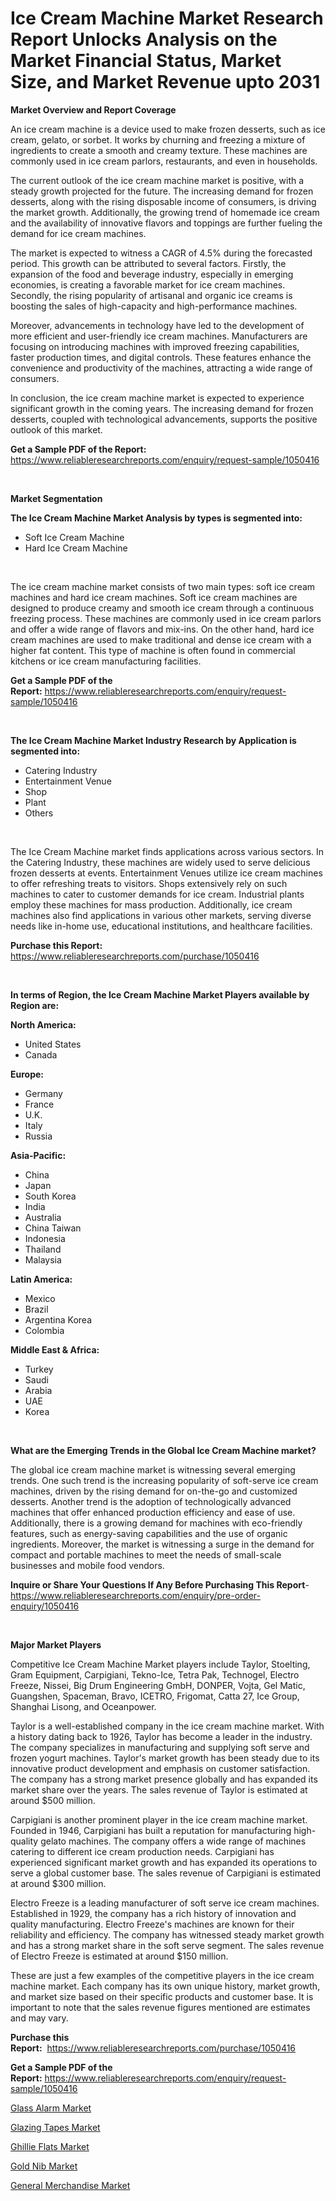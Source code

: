 <p><h1>Ice Cream Machine Market Research Report Unlocks Analysis on the Market Financial Status, Market Size, and Market Revenue upto 2031</h1></p><p><strong>Market Overview and Report Coverage</strong></p>
<p><p>An ice cream machine is a device used to make frozen desserts, such as ice cream, gelato, or sorbet. It works by churning and freezing a mixture of ingredients to create a smooth and creamy texture. These machines are commonly used in ice cream parlors, restaurants, and even in households.</p><p>The current outlook of the ice cream machine market is positive, with a steady growth projected for the future. The increasing demand for frozen desserts, along with the rising disposable income of consumers, is driving the market growth. Additionally, the growing trend of homemade ice cream and the availability of innovative flavors and toppings are further fueling the demand for ice cream machines.</p><p>The market is expected to witness a CAGR of 4.5% during the forecasted period. This growth can be attributed to several factors. Firstly, the expansion of the food and beverage industry, especially in emerging economies, is creating a favorable market for ice cream machines. Secondly, the rising popularity of artisanal and organic ice creams is boosting the sales of high-capacity and high-performance machines.</p><p>Moreover, advancements in technology have led to the development of more efficient and user-friendly ice cream machines. Manufacturers are focusing on introducing machines with improved freezing capabilities, faster production times, and digital controls. These features enhance the convenience and productivity of the machines, attracting a wide range of consumers.</p><p>In conclusion, the ice cream machine market is expected to experience significant growth in the coming years. The increasing demand for frozen desserts, coupled with technological advancements, supports the positive outlook of this market.</p></p>
<p><strong>Get a Sample PDF of the Report:</strong> <a href="https://www.reliableresearchreports.com/enquiry/request-sample/1050416">https://www.reliableresearchreports.com/enquiry/request-sample/1050416</a></p>
<p>&nbsp;</p>
<p><strong>Market Segmentation</strong></p>
<p><strong>The Ice Cream Machine Market Analysis by types is segmented into:</strong></p>
<p><ul><li>Soft Ice Cream Machine</li><li>Hard Ice Cream Machine</li></ul></p>
<p>&nbsp;</p>
<p><p>The ice cream machine market consists of two main types: soft ice cream machines and hard ice cream machines. Soft ice cream machines are designed to produce creamy and smooth ice cream through a continuous freezing process. These machines are commonly used in ice cream parlors and offer a wide range of flavors and mix-ins. On the other hand, hard ice cream machines are used to make traditional and dense ice cream with a higher fat content. This type of machine is often found in commercial kitchens or ice cream manufacturing facilities.</p></p>
<p><strong>Get a Sample PDF of the Report:</strong>&nbsp;<a href="https://www.reliableresearchreports.com/enquiry/request-sample/1050416">https://www.reliableresearchreports.com/enquiry/request-sample/1050416</a></p>
<p>&nbsp;</p>
<p><strong>The Ice Cream Machine Market Industry Research by Application is segmented into:</strong></p>
<p><ul><li>Catering Industry</li><li>Entertainment Venue</li><li>Shop</li><li>Plant</li><li>Others</li></ul></p>
<p>&nbsp;</p>
<p><p>The Ice Cream Machine market finds applications across various sectors. In the Catering Industry, these machines are widely used to serve delicious frozen desserts at events. Entertainment Venues utilize ice cream machines to offer refreshing treats to visitors. Shops extensively rely on such machines to cater to customer demands for ice cream. Industrial plants employ these machines for mass production. Additionally, ice cream machines also find applications in various other markets, serving diverse needs like in-home use, educational institutions, and healthcare facilities.</p></p>
<p><strong>Purchase this Report:</strong>&nbsp; <a href="https://www.reliableresearchreports.com/purchase/1050416">https://www.reliableresearchreports.com/purchase/1050416</a></p>
<p>&nbsp;</p>
<p><strong>In terms of Region, the Ice Cream Machine Market Players available by Region are:</strong></p>
<p>
    <p> <strong> North America: </strong>
        <ul>
            <li>United States</li>
            <li>Canada</li>
        </ul>
        </p> 
    <p> <strong> Europe: </strong>
        <ul>
            <li>Germany</li>
            <li>France</li>
            <li>U.K.</li>
            <li>Italy</li>
            <li>Russia</li>
        </ul>
        </p> 
    <p> <strong> Asia-Pacific: </strong>
        <ul>
            <li>China</li>
            <li>Japan</li>
            <li>South Korea</li>
            <li>India</li>
            <li>Australia</li>
            <li>China Taiwan</li>
            <li>Indonesia</li>
            <li>Thailand</li>
            <li>Malaysia</li>
        </ul>
        </p> 
    <p> <strong> Latin America: </strong>
        <ul>
            <li>Mexico</li>
            <li>Brazil</li>
            <li>Argentina Korea</li>
            <li>Colombia</li>
        </ul>
        </p> 
    <p> <strong> Middle East & Africa: </strong>
        <ul>
            <li>Turkey</li>
            <li>Saudi</li>
            <li>Arabia</li>
            <li>UAE</li>
            <li>Korea</li>
        </ul>
    </p>
    </p>
<p>&nbsp;</p>
<p><strong>What are the Emerging Trends in the Global Ice Cream Machine market?</strong></p>
<p><p>The global ice cream machine market is witnessing several emerging trends. One such trend is the increasing popularity of soft-serve ice cream machines, driven by the rising demand for on-the-go and customized desserts. Another trend is the adoption of technologically advanced machines that offer enhanced production efficiency and ease of use. Additionally, there is a growing demand for machines with eco-friendly features, such as energy-saving capabilities and the use of organic ingredients. Moreover, the market is witnessing a surge in the demand for compact and portable machines to meet the needs of small-scale businesses and mobile food vendors.</p></p>
<p><strong>Inquire or Share Your Questions If Any Before Purchasing This Report</strong>- <a href="https://www.reliableresearchreports.com/enquiry/pre-order-enquiry/1050416">https://www.reliableresearchreports.com/enquiry/pre-order-enquiry/1050416</a></p>
<p>&nbsp;</p>
<p><strong>Major Market Players</strong></p>
<p><p>Competitive Ice Cream Machine Market players include Taylor, Stoelting, Gram Equipment, Carpigiani, Tekno-Ice, Tetra Pak, Technogel, Electro Freeze, Nissei, Big Drum Engineering GmbH, DONPER, Vojta, Gel Matic, Guangshen, Spaceman, Bravo, ICETRO, Frigomat, Catta 27, Ice Group, Shanghai Lisong, and Oceanpower.</p><p>Taylor is a well-established company in the ice cream machine market. With a history dating back to 1926, Taylor has become a leader in the industry. The company specializes in manufacturing and supplying soft serve and frozen yogurt machines. Taylor's market growth has been steady due to its innovative product development and emphasis on customer satisfaction. The company has a strong market presence globally and has expanded its market share over the years. The sales revenue of Taylor is estimated at around $500 million.</p><p>Carpigiani is another prominent player in the ice cream machine market. Founded in 1946, Carpigiani has built a reputation for manufacturing high-quality gelato machines. The company offers a wide range of machines catering to different ice cream production needs. Carpigiani has experienced significant market growth and has expanded its operations to serve a global customer base. The sales revenue of Carpigiani is estimated at around $300 million.</p><p>Electro Freeze is a leading manufacturer of soft serve ice cream machines. Established in 1929, the company has a rich history of innovation and quality manufacturing. Electro Freeze's machines are known for their reliability and efficiency. The company has witnessed steady market growth and has a strong market share in the soft serve segment. The sales revenue of Electro Freeze is estimated at around $150 million.</p><p>These are just a few examples of the competitive players in the ice cream machine market. Each company has its own unique history, market growth, and market size based on their specific products and customer base. It is important to note that the sales revenue figures mentioned are estimates and may vary.</p></p>
<p><strong>Purchase this Report:</strong>&nbsp;&nbsp;<a href="https://www.reliableresearchreports.com/purchase/1050416">https://www.reliableresearchreports.com/purchase/1050416</a></p>
<p></p>
<p><strong>Get a Sample PDF of the Report:</strong>&nbsp;<a href="https://www.reliableresearchreports.com/enquiry/request-sample/1050416">https://www.reliableresearchreports.com/enquiry/request-sample/1050416</a></p>
<p><p><a href="https://github.com/sofyaavrova/Market-Research-Report-List-2/blob/main/glass-alarm-market.md">Glass Alarm Market</a></p><p><a href="https://github.com/kholmovskayalyudmila/Market-Research-Report-List-2/blob/main/glazing-tapes-market.md">Glazing Tapes Market</a></p><p><a href="https://github.com/merzlyukov93/Market-Research-Report-List-2/blob/main/ghillie-flats-market.md">Ghillie Flats Market</a></p><p><a href="https://github.com/zebdakicsin/Market-Research-Report-List-2/blob/main/gold-nib-market.md">Gold Nib Market</a></p><p><a href="https://github.com/melchekhinf/Market-Research-Report-List-2/blob/main/general-merchandise-market.md">General Merchandise Market</a></p></p>